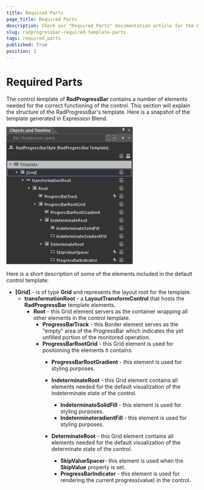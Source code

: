 ```yaml
---
title: Required Parts
page_title: Required Parts
description: Check our "Required Parts" documentation article for the RadProgressBar WPF control.
slug: radprogressbar-required-template-parts
tags: required,parts
published: True
position: 1
---
```


# Required Parts

The control template of __RadProgressBar__ contains a number of elements needed for the correct functioning of the control. This section will explain the structure of the RadProgressBar's template. Here is a snapshot of the template generated in Expression Blend.

![Rad Progress Bar Template Structure](images/RadProgressBar_TemplateStructure.png)

Here is a short description of some of the elements included in the default control template:

* __[Grid]__ - is of type __Grid__ and represents the layout root for the template.						
	* __transformationRoot__ - a __LayoutTransformControl__ that hosts the __RadProgressBar__ template elements.
		* __Root__ - this Grid element servers as the container wrapping all other elements in the control template.
			* __ProgressBarTrack__ - this Border element serves as the "empty" area of the ProgressBar which indicates the yet unfilled portion of the monitored operation.
			* __ProgressBarRootGrid__ - this Grid element is used for positioning the elements it contains.
				* __ProgressBarRootGradient__ - this element is used for styling purposes.												

				* __IndeterminateRoot__ - this Grid element contains all elements needed for the default visualization of the indeterminate state of the control.
					* __IndeterminateSolidFill__ - this element is used for styling purposes.
					* __IndeterminateradientFill__ - this element is used for styling purposes.														

				* __DeterminateRoot__ - this Grid element contains all elements needed for the default visualization of the determinate state of the control.
					* __SkipValueSpacer__- this element is used when the __SkipValue__ property is set.
					* __ProgressBarIndicator__ - this element is used for rendering the current progress(value) in the control.